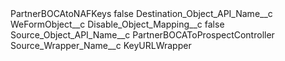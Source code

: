 <?xml version="1.0" encoding="UTF-8"?>
<CustomMetadata xmlns="http://soap.sforce.com/2006/04/metadata" xmlns:xsi="http://www.w3.org/2001/XMLSchema-instance" xmlns:xsd="http://www.w3.org/2001/XMLSchema">
    <label>PartnerBOCAtoNAFKeys</label>
    <protected>false</protected>
    <values>
        <field>Destination_Object_API_Name__c</field>
        <value xsi:type="xsd:string">WeFormObject__c</value>
    </values>
    <values>
        <field>Disable_Object_Mapping__c</field>
        <value xsi:type="xsd:boolean">false</value>
    </values>
    <values>
        <field>Source_Object_API_Name__c</field>
        <value xsi:type="xsd:string">PartnerBOCAToProspectController</value>
    </values>
    <values>
        <field>Source_Wrapper_Name__c</field>
        <value xsi:type="xsd:string">KeyURLWrapper</value>
    </values>
</CustomMetadata>

